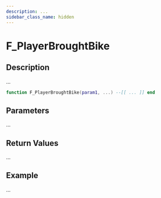 ```yaml
---
description: ...
sidebar_class_name: hidden
---
```


# F_PlayerBroughtBike

## Description

...

```lua
function F_PlayerBroughtBike(param1, ...) --[[ ... ]] end
```

## Parameters

...

## Return Values

...

## Example

...

